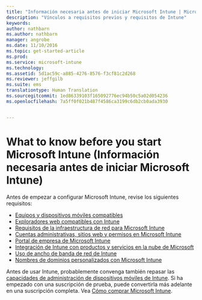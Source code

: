 ```yaml
---
title: "Información necesaria antes de iniciar Microsoft Intune | Microsoft Intune"
description: "Vínculos a requisitos previos y requisitos de Intune"
keywords: 
author: nathbarn
ms.author: nathbarn
manager: angrobe
ms.date: 11/10/2016
ms.topic: get-started-article
ms.prod: 
ms.service: microsoft-intune
ms.technology: 
ms.assetid: 5d1ac59c-a885-4276-8576-f3cf81c2d268
ms.reviewer: jeffgilb
ms.suite: ems
translationtype: Human Translation
ms.sourcegitcommit: 1ed86339103f165092776ec94b50c5a02d054236
ms.openlocfilehash: 7a5ff0f021b487f4586ca3199c6db2cb0ada3930


---
```


# <a name="what-to-know-before-you-start-microsoft-intune"></a>What to know before you start Microsoft Intune (Información necesaria antes de iniciar Microsoft Intune)

Antes de empezar a configurar Microsoft Intune, revise los siguientes requisitos:

- [Equipos y dispositivos móviles compatibles](supported-mobile-devices-and-computers.md)
- [Exploradores web compatibles con Intune](supported-web-browsers.md)
- [Requisitos de la infraestructura de red para Microsoft Intune](network-infrastructure-requirements-for-microsoft-intune.md)
- [Cuentas administrativas, sitios web y permisos en Microsoft Intune](administrative-accounts-websites-perms.md)
- [Portal de empresa de Microsoft Intune](microsoft-intune-company-portal.md)
- [Integración de Intune con productos y servicios en la nube de Microsoft](integration-with-cloud-services.md)
- [Uso de ancho de banda de red de Intune](network-bandwidth-use.md)
- [Nombres de dominios personalizados con Microsoft Intune](domain-names-for-microsoft-intune.md)


Antes de usar Intune, probablemente convenga también repasar las [capacidades de administración de dispositivos móviles de Intune](/intune/get-started/mobile-device-management-capabilities-in-microsoft-intune). Si ha empezado con una suscripción de prueba, puede convertirla más adelante en una suscripción completa. Vea [Cómo comprar Microsoft Intune](http://www.microsoft.com/en-us/server-cloud/products/microsoft-intune/Purchasing.aspx).



<!--HONumber=Nov16_HO2-->


